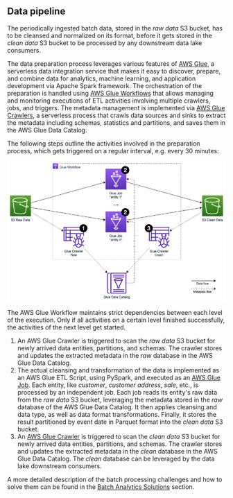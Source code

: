 ## Data pipeline

The periodically ingested batch data, stored in the *raw data* S3 bucket, has to be cleansed and normalized on its format, 
before it gets stored in the *clean data* S3 bucket to be processed by any downstream data lake consumers.

The data preparation process leverages various features of [AWS Glue](https://aws.amazon.com/glue/), 
a serverless data integration service that makes it easy to discover, prepare, and combine data for analytics, machine learning, and application development via Apache Spark framework.
The orchestration of the preparation is handled using [AWS Glue Workflows](https://docs.aws.amazon.com/glue/latest/dg/workflows_overview.html) 
that allows managing and monitoring executions of ETL activities involving multiple crawlers, jobs, and triggers. 
The metadata management is implemented via [AWS Glue Crawlers](https://docs.aws.amazon.com/glue/latest/dg/add-crawler.html), 
a serverless process that crawls data sources and sinks to extract the metadata including schemas, statistics and partitions, and saves them in the AWS Glue Data Catalog.

The following steps outline the activities involved in the preparation process, which gets triggered on a regular interval, 
e.g. every 30 minutes:

![data-lake-foundations](../../resources/data-prep.png)

The AWS Glue Workflow maintains strict dependencies between each level of the execution. Only if all activities on a certain level finished successfully, 
the activities of the next level get started.

1. An AWS Glue Crawler is triggered to scan the *raw data* S3 bucket for newly arrived data entities, partitions, and schemas.
The crawler stores and updates the extracted metadata in the *raw* database in the AWS Glue Data Catalog.
2. The actual cleansing and transformation of the data is implemented as an AWS Glue ETL Script, using PySpark, and executed as an [AWS Glue Job](https://docs.aws.amazon.com/glue/latest/dg/author-job.html).
Each entity, like *customer*, *customer address*, *sale*, etc., is processed by an independent job.
Each job reads its entity's raw data from the *raw data* S3 bucket, leveraging the metadata stored in the *raw* database of the AWS Glue Data Catalog.
It then applies cleansing and data type, as well as data format transformations.
Finally, it stores the result partitioned by event date in Parquet format into the *clean data* S3 bucket.
3. An [AWS Glue Crawler](https://docs.aws.amazon.com/glue/latest/dg/crawler-running.html) is triggered to scan the *clean data* S3 bucket for newly arrived data entities, partitions, and schemas.
The crawler stores and updates the extracted metadata in the *clean* database in the AWS Glue Data Catalog.
The *clean* database can be leveraged by the data lake downstream consumers.
 
A more detailed description of the batch processing challenges and how to solve them can be found in the [Batch Analytics Solutions](../../../solutions/data-preparation) section.